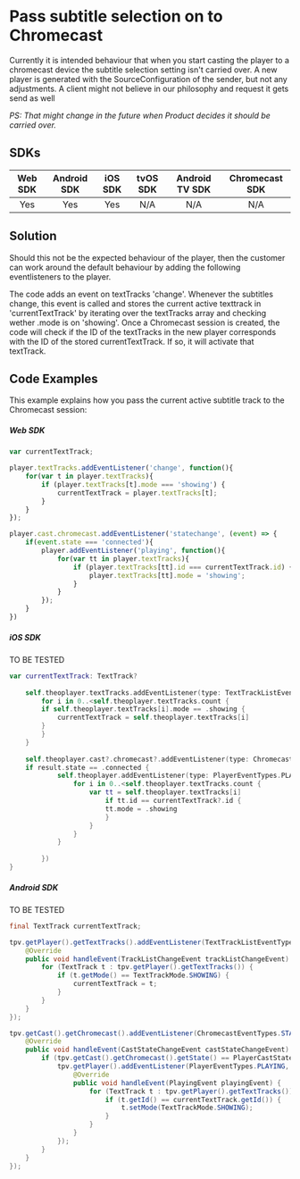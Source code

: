 # Pass subtitle selection on to Chromecast

Currently it is intended behaviour that when you start casting the player to a chromecast device the subtitle selection setting isn't carried over. A new player is generated with the SourceConfiguration of the sender, but not any adjustments. A client might not believe in our philosophy and request it gets send as well

*PS: That might change in the future when Product decides it should be carried over.*

## SDKs

| Web SDK | Android SDK | iOS SDK | tvOS SDK| Android TV SDK | Chromecast SDK |
| :-----: | :---------: | :-----: | :--: | :------------: | :------------: |
|   Yes   |     Yes     |   Yes   |  N/A |      N/A       |      N/A       |

## Solution

Should this not be the expected behaviour of the player, then the customer can work around the default behaviour by adding the following eventlisteners to the player.

The code adds an event on textTracks 'change'. Whenever the subtitles change, this event is called and stores the current active texttrack in 'currentTextTrack' by iterating over the textTracks array and checking wether .mode is on 'showing'. Once a Chromecast session is created, the code will check if the ID of the textTracks in the new player corresponds with the ID of the stored currentTextTrack. If so, it will activate that textTrack.

## Code Examples

This example explains how you pass the current active subtitle track to the Chromecast session:

##### Web SDK

```js
var currentTextTrack;

player.textTracks.addEventListener('change', function(){
    for(var t in player.textTracks){
        if (player.textTracks[t].mode === 'showing') {
            currentTextTrack = player.textTracks[t];
        }
    }
});

player.cast.chromecast.addEventListener('statechange', (event) => {
    if(event.state === 'connected'){
        player.addEventListener('playing', function(){
            for(var tt in player.textTracks){
                if (player.textTracks[tt].id === currentTextTrack.id) {
                    player.textTracks[tt].mode = 'showing';
                }
            }
        });
    }
})
``` 

##### iOS SDK

TO BE TESTED
```swift
var currentTextTrack: TextTrack?
        
    self.theoplayer.textTracks.addEventListener(type: TextTrackListEventTypes.CHANGE) { (result) in
        for i in 0..<self.theoplayer.textTracks.count {
        if self.theoplayer.textTracks[i].mode == .showing {
            currentTextTrack = self.theoplayer.textTracks[i]
        }
        }
    }
        
    self.theoplayer.cast?.chromecast?.addEventListener(type: ChromecastEventTypes.STATE_CHANGE, listener: { (result) in
    if result.state == .connected {
            self.theoplayer.addEventListener(type: PlayerEventTypes.PLAYING) { (result) in
                for i in 0..<self.theoplayer.textTracks.count {
                    var tt = self.theoplayer.textTracks[i]
                        if tt.id == currentTextTrack?.id {
                        tt.mode = .showing
                        }
                    }
                }
            }
            
        })
}
```

##### Android SDK

TO BE TESTED

```java
final TextTrack currentTextTrack;

tpv.getPlayer().getTextTracks().addEventListener(TextTrackListEventTypes.TRACKLISTCHANGE, new EventListener<TrackListChangeEvent>() {
    @Override
    public void handleEvent(TrackListChangeEvent trackListChangeEvent) {
        for (TextTrack t : tpv.getPlayer().getTextTracks()) {
            if (t.getMode() == TextTrackMode.SHOWING) {
                currentTextTrack = t;
            }
        }
    }
});

tpv.getCast().getChromecast().addEventListener(ChromecastEventTypes.STATECHANGE, new EventListener<CastStateChangeEvent>() {
    @Override
    public void handleEvent(CastStateChangeEvent castStateChangeEvent) {
        if (tpv.getCast().getChromecast().getState() == PlayerCastState.CONNECTED) {
            tpv.getPlayer().addEventListener(PlayerEventTypes.PLAYING, new EventListener<PlayingEvent>() {
                @Override
                public void handleEvent(PlayingEvent playingEvent) {
                    for (TextTrack t : tpv.getPlayer().getTextTracks()) {
                        if (t.getId() == currentTextTrack.getId()) {
                            t.setMode(TextTrackMode.SHOWING);
                        }
                    }
                }
            });
        }
    }
});
```